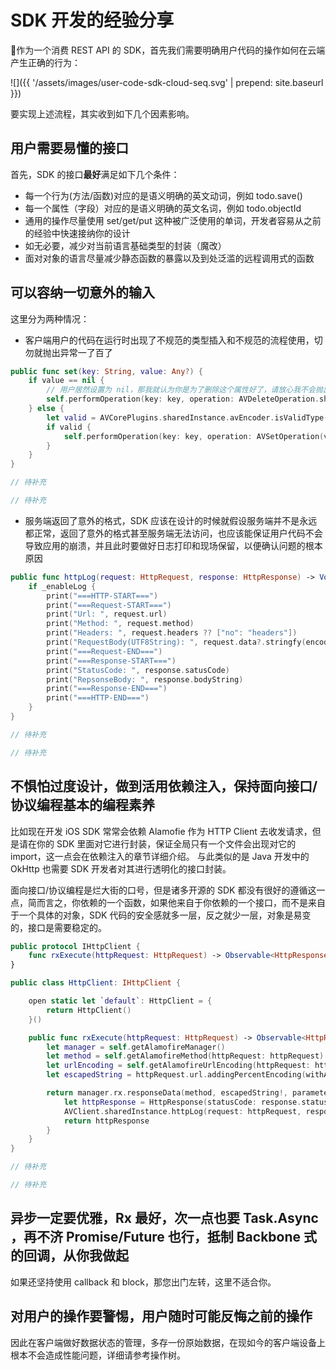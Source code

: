 # SDK 开发的经验分享

作为一个消费 REST API 的 SDK，首先我们需要明确用户代码的操作如何在云端产生正确的行为：

![]({{ '/assets/images/user-code-sdk-cloud-seq.svg' | prepend: site.baseurl }})

要实现上述流程，其实收到如下几个因素影响。

## 用户需要易懂的接口

首先，SDK 的接口**最好**满足如下几个条件：

- 每一个行为(方法/函数)对应的是语义明确的英文动词，例如 todo.save()
- 每一个属性（字段）对应的是语义明确的英文名词，例如 todo.objectId
- 通用的操作尽量使用 set/get/put 这种被广泛使用的单词，开发者容易从之前的经验中快速接纳你的设计
- 如无必要，减少对当前语言基础类型的封装（魔改）
- 面对对象的语言尽量减少静态函数的暴露以及到处泛滥的远程调用式的函数


## 可以容纳一切意外的输入

这里分为两种情况：

- 客户端用户的代码在运行时出现了不规范的类型插入和不规范的流程使用，切勿就抛出异常一了百了


```swift
public func set(key: String, value: Any?) {
    if value == nil {
        // 用户居然设置为 nil，那我就认为你是为了删除这个属性好了，请放心我不会抛出异常的。
        self.performOperation(key: key, operation: AVDeleteOperation.sharedInstance)
    } else {
        let valid = AVCorePlugins.sharedInstance.avEncoder.isValidType(value: value!)
        if valid {
            self.performOperation(key: key, operation: AVSetOperation(value: value!))
        }
    }
}
```
```typescript
// 待补充
```
```java
// 待补充
```


- 服务端返回了意外的格式，SDK 应该在设计的时候就假设服务端并不是永远都正常，返回了意外的格式甚至服务端无法访问，也应该能保证用户代码不会导致应用的崩溃，并且此时要做好日志打印和现场保留，以便确认问题的根本原因

```swift
public func httpLog(request: HttpRequest, response: HttpResponse) -> Void {
    if _enableLog {
        print("===HTTP-START===")
        print("===Request-START===")
        print("Url: ", request.url)
        print("Method: ", request.method)
        print("Headers: ", request.headers ?? ["no": "headers"])
        print("RequestBody(UTF8String): ", request.data?.stringfy(encoding: .utf8) ?? ["no": "body"])
        print("===Request-END===")
        print("===Response-START===")
        print("StatusCode: ", response.satusCode)
        print("RepsonseBody: ", response.bodyString)
        print("===Response-END===")
        print("===HTTP-END===")
    }
}
```
```typescript
// 待补充
```
```java
// 待补充
```

## 不惧怕过度设计，做到活用依赖注入，保持面向接口/协议编程基本的编程素养

比如现在开发 iOS SDK 常常会依赖 Alamofie 作为 HTTP Client 去收发请求，但是请在你的 SDK 里面对它进行封装，保证全局只有一个文件会出现对它的 import，这一点会在依赖注入的章节详细介绍。
与此类似的是 Java 开发中的 OkHttp 也需要 SDK 开发者对其进行透明化的接口封装。

面向接口/协议编程是烂大街的口号，但是诸多开源的 SDK 都没有很好的遵循这一点，简而言之，你依赖的一个函数，如果他来自于你依赖的一个接口，而不是来自于一个具体的对象，SDK 代码的安全感就多一层，反之就少一层，对象是易变的，接口是需要稳定的。

```swift
public protocol IHttpClient {
    func rxExecute(httpRequest: HttpRequest) -> Observable<HttpResponse>
}

public class HttpClient: IHttpClient {

    open static let `default`: HttpClient = {
        return HttpClient()
    }()

    public func rxExecute(httpRequest: HttpRequest) -> Observable<HttpResponse> {
        let manager = self.getAlamofireManager()
        let method = self.getAlamofireMethod(httpRequest: httpRequest)
        let urlEncoding = self.getAlamofireUrlEncoding(httpRequest: httpRequest)
        let escapedString = httpRequest.url.addingPercentEncoding(withAllowedCharacters: NSCharacterSet.urlQueryAllowed)

        return manager.rx.responseData(method, escapedString!, parameters: nil, encoding: urlEncoding, headers: httpRequest.headers).map { (response, data) -> HttpResponse in
            let httpResponse = HttpResponse(statusCode: response.statusCode, data: data)
            AVClient.sharedInstance.httpLog(request: httpRequest, response: httpResponse)
            return httpResponse
        }
    }
}
```
```typescript
// 待补充
```
```java
// 待补充
```

## 异步一定要优雅，Rx 最好，次一点也要 Task.Async ，再不济 Promise/Future 也行，抵制 Backbone 式的回调，从你我做起

如果还坚持使用 callback 和 block，那您出门左转，这里不适合你。

## 对用户的操作要警惕，用户随时可能反悔之前的操作

因此在客户端做好数据状态的管理，多存一份原始数据，在现如今的客户端设备上根本不会造成性能问题，详细请参考操作树。

